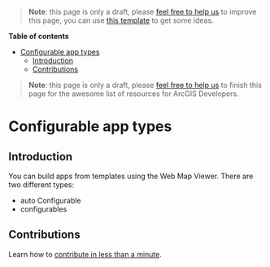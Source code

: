 > **Note**: this page is only a draft, please [feel free to help us](#contributions) to improve this page, you can use [this template](https://github.com/esri-es/awesome-arcgis/blob/master/RESOURCE_PAGE_TEMPLATE.md) to get some ideas.

<!-- START doctoc generated TOC please keep comment here to allow auto update -->
<!-- DON'T EDIT THIS SECTION, INSTEAD RE-RUN doctoc TO UPDATE -->
**Table of contents**

- [Configurable app types](#configurable-app-types)
  - [Introduction](#introduction)
  - [Contributions](#contributions)

<!-- END doctoc generated TOC please keep comment here to allow auto update -->

> **Note**: this page is only a draft, please [feel free to help us](https://github.com/hhkaos/awesome-arcgis#contributions) to finish this page for the awesome list of resources for ArcGIS Developers.

# Configurable app types

## Introduction
You can build apps from templates using the Web Map Viewer. There are two different types:
* auto Configurable
* configurables


## Contributions

Learn how to [contribute in less than a minute](https://github.com/hhkaos/awesome-arcgis/blob/master/CONTRIBUTING.md).